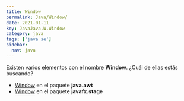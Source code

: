 ```yaml
---
title: Window
permalink: Java/Window/
date: 2021-01-11
key: JavaJava.W.Window
category: java
tags: ['java se']
sidebar: 
  nav: java
---
```


Existen varios elementos con el nombre **Window**. ¿Cuál de ellas estás buscando?
<ul>
<li><a href="/Java/Window-java-awt/">Window</a> en el paquete <strong>java.awt</strong></li>
<li><a href="/Java/Window-javafx-stage/">Window</a> en el paquete <strong>javafx.stage</strong></li>
<ul>
